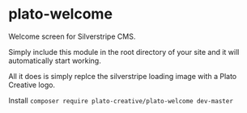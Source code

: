 plato-welcome
=============

Welcome screen for Silverstripe CMS.

Simply include this module in the root directory of your site and it will automatically start working.

All it does is simply replce the silverstripe loading image with a Plato Creative logo.

Install `composer require plato-creative/plato-welcome dev-master`
